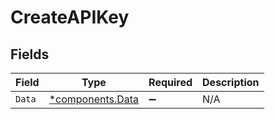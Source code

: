 # CreateAPIKey


## Fields

| Field                                               | Type                                                | Required                                            | Description                                         |
| --------------------------------------------------- | --------------------------------------------------- | --------------------------------------------------- | --------------------------------------------------- |
| `Data`                                              | [*components.Data](../../models/components/data.md) | :heavy_minus_sign:                                  | N/A                                                 |